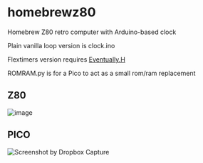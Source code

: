 # homebrewz80
Homebrew Z80 retro computer with Arduino-based clock

Plain vanilla loop version is clock.ino

Flextimers version requires [Eventually.H](https://github.com/johnnyb/Eventually)

ROMRAM.py is for a Pico to act as a small rom/ram replacement

## Z80
![image](https://github.com/omiq/homebrewz80/assets/3143825/7c75b8a1-4bfe-41c0-9afe-8f05304f57cf)

## PICO
![Screenshot by Dropbox Capture](https://github.com/omiq/homebrewz80/assets/3143825/bad4f9af-2141-4885-a3b5-b17e15a122d6)

